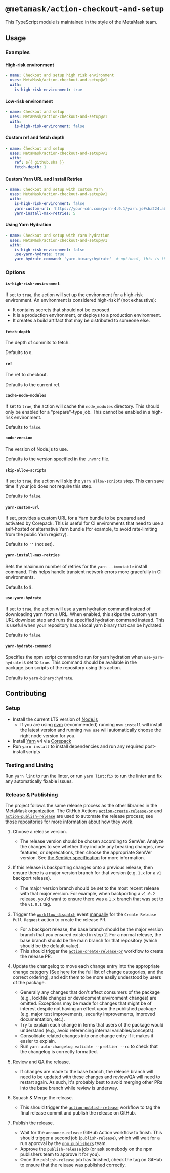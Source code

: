 # `@metamask/action-checkout-and-setup`

This TypeScript module is maintained in the style of the MetaMask team.

## Usage

### Examples

#### High-risk environment

```yaml
- name: Checkout and setup high risk environment
  uses: MetaMask/action-checkout-and-setup@v1
  with:
    is-high-risk-environment: true
```

#### Low-risk environment

```yaml
- name: Checkout and setup
  uses: MetaMask/action-checkout-and-setup@v1
  with:
    is-high-risk-environment: false
```

#### Custom ref and fetch depth

```yaml
- name: Checkout and setup
  uses: MetaMask/action-checkout-and-setup@v1
  with:
    ref: ${{ github.sha }}
    fetch-depth: 1
```

#### Custom Yarn URL and Install Retries

```yaml
- name: Checkout and setup with custom Yarn
  uses: MetaMask/action-checkout-and-setup@v1
  with:
    is-high-risk-environment: false
    yarn-custom-url: 'https://your-cdn.com/yarn-4.9.1/yarn.js#sha224.abc123'
    yarn-install-max-retries: 5
```

#### Using Yarn Hydration

```yaml
- name: Checkout and setup with Yarn hydration
  uses: MetaMask/action-checkout-and-setup@v1
  with:
    is-high-risk-environment: false
    use-yarn-hydrate: true
    yarn-hydrate-command: 'yarn-binary:hydrate'  # optional, this is the default
```

### Options

#### `is-high-risk-environment`

If set to `true`, the action will set up the environment for a high-risk
environment. An environment is considered high-risk if (not exhaustive):

- It contains secrets that should not be exposed.
- It is a production environment, or deploys to a production environment.
- It creates a build artifact that may be distributed to someone else.

#### `fetch-depth`

The depth of commits to fetch.

Defaults to `0`.

#### `ref`

The ref to checkout.

Defaults to the current ref.

#### `cache-node-modules`

If set to `true`, the action will cache the `node_modules` directory. This
should only be enabled for a "prepare"-type job. This cannot be enabled in a
high-risk environment.

Defaults to `false`.

#### `node-version`

The version of Node.js to use.

Defaults to the version specified in the `.nvmrc` file.

#### `skip-allow-scripts`

If set to `true`, the action will skip the `yarn allow-scripts` step. This can save time if your job does not require this step.

Defaults to `false`.

#### `yarn-custom-url`

If set, provides a custom URL for a Yarn bundle to be prepared and activated by Corepack. This is useful for CI environments that need to use a self-hosted or alternative Yarn bundle (for example, to avoid rate-limiting from the public Yarn registry).

Defaults to `''` (not set).

#### `yarn-install-max-retries`

Sets the maximum number of retries for the `yarn --immutable` install command. This helps handle transient network errors more gracefully in CI environments.

Defaults to `5`.

#### `use-yarn-hydrate`

If set to `true`, the action will use a yarn hydration command instead of downloading yarn from a URL. When enabled, this skips the custom yarn URL download step and runs the specified hydration command instead. This is useful when your repository has a local yarn binary that can be hydrated.

Defaults to `false`.

#### `yarn-hydrate-command`

Specifies the npm script command to run for yarn hydration when `use-yarn-hydrate` is set to `true`. This command should be available in the package.json scripts of the repository using this action.

Defaults to `yarn-binary:hydrate`.

## Contributing

### Setup

- Install the current LTS version of [Node.js](https://nodejs.org)
  - If you are using [nvm](https://github.com/creationix/nvm#installation) (recommended) running `nvm install` will install the latest version and running `nvm use` will automatically choose the right node version for you.
- Install [Yarn](https://yarnpkg.com) v4 via [Corepack](https://github.com/nodejs/corepack?tab=readme-ov-file#how-to-install)
- Run `yarn install` to install dependencies and run any required post-install scripts

### Testing and Linting

Run `yarn lint` to run the linter, or run `yarn lint:fix` to run the linter and
fix any automatically fixable issues.

### Release & Publishing

The project follows the same release process as the other libraries in the
MetaMask organization. The GitHub Actions [`action-create-release-pr`](https://github.com/MetaMask/action-create-release-pr)
and [`action-publish-release`](https://github.com/MetaMask/action-publish-release)
are used to automate the release process; see those repositories for more
information about how they work.

1. Choose a release version.

   - The release version should be chosen according to SemVer. Analyze the
     changes to see whether they include any breaking changes, new features,
     or deprecations, then choose the appropriate SemVer version. See
     [the SemVer specification](https://semver.org/) for more information.

2. If this release is backporting changes onto a previous release, then ensure
   there is a major version branch for that version (e.g. `1.x` for a `v1`
   backport release).

   - The major version branch should be set to the most recent release with that
     major version. For example, when backporting a `v1.0.2` release, you'd want
     to ensure there was a `1.x` branch that was set to the `v1.0.1` tag.

3. Trigger the [`workflow_dispatch`](https://docs.github.com/en/actions/reference/events-that-trigger-workflows#workflow_dispatch)
   event [manually](https://docs.github.com/en/actions/managing-workflow-runs/manually-running-a-workflow)
   for the `Create Release Pull Request` action to create the release PR.

   - For a backport release, the base branch should be the major version branch
     that you ensured existed in step 2. For a normal release, the base branch
     should be the main branch for that repository (which should be the default value).
   - This should trigger the [`action-create-release-pr`](https://github.com/MetaMask/action-create-release-pr)
     workflow to create the release PR.

4. Update the changelog to move each change entry into the appropriate change
   category ([See here](https://keepachangelog.com/en/1.0.0/#types) for the full
   list of change categories, and the correct ordering), and edit them to be
   more easily understood by users of the package.

   - Generally any changes that don't affect consumers of the package (e.g.,
     lockfile changes or development environment changes) are omitted.
     Exceptions may be made for changes that might be of interest despite not
     having an effect upon the published package (e.g. major test improvements,
     security improvements, improved documentation, etc.).
   - Try to explain each change in terms that users of the package would
     understand (e.g., avoid referencing internal variables/concepts).
   - Consolidate related changes into one change entry if it makes it easier to
     explain.
   - Run `yarn auto-changelog validate --prettier --rc` to check that the
     changelog is correctly formatted.

5. Review and QA the release.

   - If changes are made to the base branch, the release branch will need to be
     updated with these changes and review/QA will need to restart again. As
     such, it's probably best to avoid merging other PRs into the base branch
     while review is underway.

6. Squash & Merge the release.

   - This should trigger the [`action-publish-release`](https://github.com/MetaMask/action-publish-release)
     workflow to tag the final release commit and publish the release on GitHub.

7. Publish the release.

   - Wait for the `announce-release` GitHub Action workflow to finish. This
     should trigger a second job (`publish-release`), which will wait for a run
     approval by the [`npm publishers`](https://github.com/orgs/MetaMask/teams/npm-publishers)
     team.
   - Approve the `publish-release` job (or ask somebody on the npm publishers team
     to approve it for you).
   - Once the `publish-release` job has finished, check the tag on GitHub to
     ensure that the release was published correctly.
